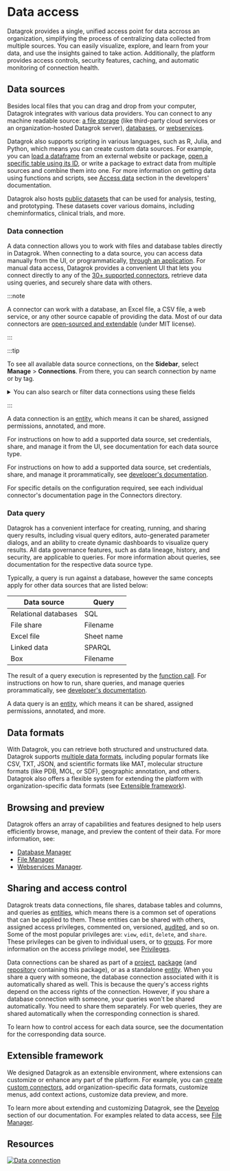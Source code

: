 # Data access

Datagrok provides a single, unified access point for data accross an organization, simplifying the process of centralizing data collected from multiple sources. You can easily visualize, explore, and learn from your data, and use the insights gained to take action. Additionally, the platform provides access controls, security features, caching, and automatic monitoring of connection health.

## Data sources

Besides local files that you can drag and drop from your computer, Datagrok integrates with various data providers. You can connect to any machine readable source: [a file storage](file-shares.md) (like third-party cloud services or an organization-hosted Datagrok server), [databases](databases.md), or [webservices](open-api.md).

Datagrok also supports scripting in various languages, such as R, Julia, and Python, which means you can create custom data sources. For example, you can [load a dataframe](https://public.datagrok.ai/js/samples/data-access/load-csv) from an external website or package, [open a specific table using its ID](https://public.datagrok.ai/js/samples/data-access/open-table-by-id), or write a package to extract data from multiple sources and combine them into one. For more information on getting data using functions and scripts, see [Access data](../develop/how-to/access-data.md/#reading-files) section in the developers' documentation.

Datagrok also hosts [public datasets](public-datasets.md) that can be used for analysis, testing, and prototyping. These datasets cover various domains, including cheminformatics, clinical trials, and more.

### Data connection

A data connection allows you to work with files and database tables directly in Datagrok. When connecting to a data source, you can access data manually from the UI, or programmatically, [through an application](../develop/how-to/access-data.md). For manual data access, Datagrok provides a convenient UI that lets you connect directly to any of the [30+ supported connectors](supported-connectors.md), retrieve data using queries, and securely share data with others.

:::note

A connector can work with a database, an Excel file, a CSV file, a web service, or any other source capable
of providing the data. Most of our data connectors are [open-sourced and extendable](https://github.com/datagrok-ai/public/tree/master/connectors) (under MIT license).

:::

:::tip

To see all available data source connections, on the **Sidebar**, select **Manage** > **Connections**. From there, you can search connection by name or by tag.

<details>
<summary> You can also search or filter data connections using these fields </summary>

| Field       | Description                                 |
|-------------|---------------------------------------------|
| ID          |                                             |
| name        |                                             |
| server      |                                             |
| port        |                                             |
| db          |                                             |
| login       |                                             |
| dataSource  |                                             |
| description |                                             |
| createdOn   |                                             |
| updatedOn   |                                             |
| author      | [User](../govern/user.md) object         |
| starredBy   | [User](../govern/user.md) object         |
| commentedBy | [User](../govern/user.md) object         |
| usedBy      | [User](../govern/user.md) object         |

</details>

:::

A data connection is an [entity](../datagrok/objects.md), which means it can be shared, assigned permissions, annotated, and more.

For instructions on how to add a supported data source, set credentials, share, and manage it from the UI, see documentation for each data source type.

For instructions on how to add a supported data source, set credentials, share, and manage it prorammatically, see [developer's documentation](../develop/how-to/access-data.md/#connections).

For specific details on the configuration required, see each individual connector's documentation page in the Connectors directory.

### Data query

Datagrok has a convenient interface for creating, running, and sharing query results, including visual query editors, auto-generated parameter dialogs, and an ability to create dynamic dashboards to visualize query results. All data governance features, such as data lineage, history, and security, are applicable to queries. For more information about queries, see documentation for the respective data source type.

Typically, a query is run against a database, however the same concepts apply for other data sources that are listed
below:

| Data source          | Query      |
|----------------------|------------|
| Relational databases | SQL        |
| File share           | Filename   |
| Excel file           | Sheet name |
| Linked data          | SPARQL     |
| Box                  | Filename   |

The result of a query execution is represented by the [function call](../datagrok/functions/function-call.md). For instructions on how to run, share queries, and manage queries prorammatically, see [developer's documentation](../develop/how-to/access-data.md).

A data query is an [entity](../datagrok/objects.md), which means it can be shared, assigned permissions, annotated, and more.

## Data formats

With Datagrok, you can retrieve both structured and unstructured data. Datagrok supports [multiple data formats](supported-formats.md), including popular formats like CSV, TXT, JSON, and scientific formats like MAT, molecular structure formats (like PDB, MOL, or SDF), geographic annotation, and others. Datagrok also offers a flexible system for extending the platform with organization-specific data formats (see [Extensible framework](#extensible-framework)).

## Browsing and preview

Datagrok offers an array of capabilities and features designed to help users efficiently browse, manage, and preview the content of their data. For more information, see:

* [Database Manager](databases.md/#database-manager)
* [File Manager](file-shares.md/#file-manager)
* [Webservices Manager](open-api.md/#webservices-manager).

## Sharing and access control

Datagrok treats data connections, file shares, database tables and columns, and queries as [entities](../datagrok/objects.md), which means there is a common set of operations that can be applied to them. These entities can be shared with others, assigned access privileges, commented on, versioned, [audited](../govern/audit.md), and so on. Some of the most popular privileges are: `view`, `edit`, `delete`, and `share`. These privileges can be given to individual users, or
to [groups](../govern/group.md). For more information on the access privilege model, see [Privileges](../govern/security.md#privileges).

Data connections can be shared as part of a [project](../datagrok/project.md), [package](../develop/develop.md#packages) (and [repository](connectors/git.md) containing this package), or as a standalone [entity](../datagrok/objects.md). When you share a query with someone, the database connection associated with it is automatically shared as well. This is because the query's access rights depend on the access rights of the connection. However, if you share a database connection with someone, your queries won't be shared automatically. You need to share them separately. For web queries, they are shared automatically when the corresponding connection is shared.

To learn how to control access for each data source, see the documentation for the corresponding data source.

## Extensible framework

We designed Datagrok as an extensible environment, where extensions can customize or enhance any part
of the platform. For example, you can [create custom connectors](create-custom-connectors.md), add organization-specific data formats, customize menus, add context actions, customize data preview, and more.

To learn more about extending and customizing Datagrok, see the [Develop](../develop/) section of our documentation. For examples related to data access, see [File Manager](file-shares.md/#file-manager).

## Resources

[![Data connection](../uploads/youtube/data_access.png "Open on Youtube")](https://www.youtube.com/watch?v=dKrCk38A1m8\&t=1048s)

